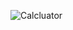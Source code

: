 ![Calcluator](![image](https://github.com/Elaraby218/calculator-/assets/152742814/5e4bec43-f670-47d5-aa70-d35a1fe7b8b5))
